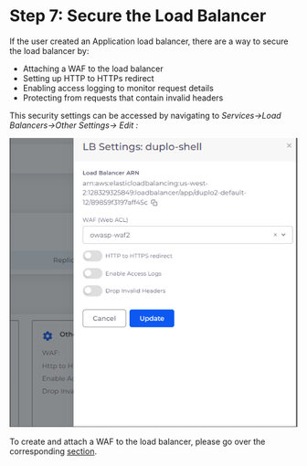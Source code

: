 # Step 7: Secure the Load Balancer

If the user created an Application load balancer, there are a way to secure the load balancer by:

* Attaching a WAF to the load balancer
* Setting up HTTP to HTTPs redirect&#x20;
* Enabling access logging to monitor request details
* Protecting from requests that contain invalid headers

This security settings can be accessed by navigating to _Services->Load Balancers->Other Settings-> Edit :_

![](<../../../.gitbook/assets/Screen Shot 2022-05-25 at 12.20.28 PM.png>)



To create and attach a WAF to the load balancer, please go over the corresponding [section](https://docs.duplocloud.com/docs/aws/aws-services/web-application-firewall-waf?q=waf).
